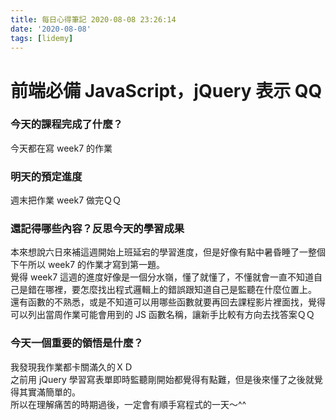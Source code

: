 ```yaml
---
title: 每日心得筆記 2020-08-08 23:26:14
date: '2020-08-08'
tags: [lidemy]
---
```


# 前端必備 JavaScript，jQuery 表示 QQ

### 今天的課程完成了什麼？

今天都在寫 week7 的作業

### 明天的預定進度

週末把作業 week7 做完ＱＱ

### 還記得哪些內容？反思今天的學習成果

本來想說六日來補這週開始上班延宕的學習進度，但是好像有點中暑昏睡了一整個下午所以 week7 的作業才寫到第一題。  
覺得 week7 這週的進度好像是一個分水嶺，懂了就懂了，不懂就會一直不知道自己是錯在哪裡，要怎麼找出程式邏輯上的錯誤跟知道自己是監聽在什麼位置上。  
還有函數的不熟悉，或是不知道可以用哪些函數就要再回去課程影片裡面找，覺得可以列出當周作業可能會用到的 JS 函數名稱，讓新手比較有方向去找答案ＱＱ

### 今天一個重要的領悟是什麼？

我發現我作業都卡關滿久的ＸＤ  
之前用 jQuery 學習寫表單即時監聽剛開始都覺得有點難，但是後來懂了之後就覺得其實滿簡單的。  
所以在理解痛苦的時期過後，一定會有順手寫程式的一天～^^
